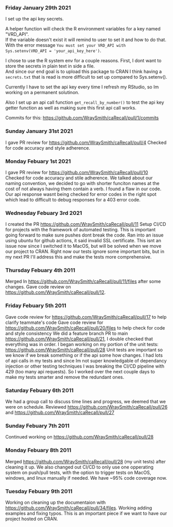 ### Friday January 29th 2021

I set up the api key secrets.

A helper function will check the R environment variables for a key named "VRD_API".  
If the variable doesn't exist it will remind to user to set it and how to do that.  
With the error message `You must set your VRD_API with Sys.setenv(VRD_API = 'your_api_key_here')`.

I chose to use the R system env for a couple reasons. First, I dont want to store the secrets in plain text in side a file.  
And since our end goal is to upload this package to CRAN I think having a `secrets.txt` that is read is more difficult to set up compared to Sys.setenv().

Currently I have to set the api key every time I refresh my RStudio, so Im working on a permanent solutinon.

Also I set up an api call function `get_recall_by_number()` to test the api key getter function as well as making sure this first api call works.

Commits for this:
https://github.com/WraySmith/caRecall/pull/1/commits


### Sunday January 31st 2021

I gave PR review for https://github.com/WraySmith/caRecall/pull/4
Checked for code accuracy and style adherence.


### Monday Febuary 1st 2021

I gave PR review for https://github.com/WraySmith/caRecall/pull/10
Checked for code accuracy and stile adherence.
We talked about our naming convention, we decided to go with shorter funciton names at the cost of not always having them contain a verb.
I found a flaw in our code. Our api response wasnt being checked for error codes in the right spot which lead to difficult to debug responses for a 403 error code.

### Wednesday Febuary 3rd 2021

I created the PR https://github.com/WraySmith/caRecall/pull/11
Setup CI/CD for projects with the framework of automated testing. This is important going forward to make sure pushes dont break the code. Ran into an issue using ubuntu for github actions, it said invalid SSL certificate. This isnt an issue now since I switched it to MacOS, but will be solved when we move our project to CRAN. Right now our tests ignore some important bits, but in my next PR I'll address this and make the tests more comprehensive.


### Thursday Febuary 4th 2011
Merged In https://github.com/WraySmith/caRecall/pull/11/files after some changes.
Gave code review on https://github.com/WraySmith/caRecall/pull/12.


### Friday Febuary 5th 2011
Gave code review for https://github.com/WraySmith/caRecall/pull/17 to help clarify teammate's code
Gave code review for https://github.com/WraySmith/caRecall/pull/20/files to help check for code and style consistency
We did a feature branch PR to main https://github.com/WraySmith/caRecall/pull/21, I double checked that everything was in order.
I began working on my portion of the unit tests: https://github.com/WraySmith/caRecall/pull/28 Unit tests are important so we know if we break something or if the api some how changes. I had lots of api calls in my tests and since Im not super knowledgable of dependancy injection or other testing techniques I was breaking the CI/CD pipeline with 429 (too many api requests). So I worked over the next couple days to make my tests smarter and remove the redundant ones.


### Saturday Febuary 6th 2011
We had a group call to discuss time lines and progress, we deemed that we were on schedule.
Reviewed https://github.com/WraySmith/caRecall/pull/26 and https://github.com/WraySmith/caRecall/pull/27

### Sunday Febuary 7th 2011
Continued working on https://github.com/WraySmith/caRecall/pull/28

### Monday Febuary 8th 2011
Merged https://github.com/WraySmith/caRecall/pull/28 (my unit tests) after cleaning it up. We also changed out CI/CD to only use one opperating system on push/pull tests, with the option to trigger tests on MacOS, windows, and linux manually if needed. We have ~95% code coverage now.

### Tuesday Febuary 9th 2011
Working on cleaning up the documentaion with https://github.com/WraySmith/caRecall/pull/34/files. Working adding examples and fixing typos. This is an important piece if we want to have our project hosted on CRAN.
